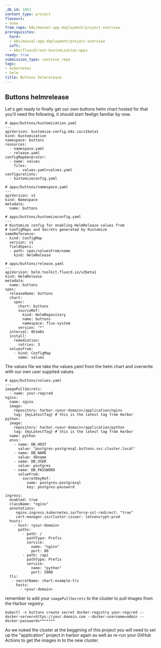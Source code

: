 ```yaml
---
_db_id: 1051
content_type: project
flavours:
- none
from_repo: k8s/manual-app-deployment/project-overview
prerequisites:
  hard:
  - k8s/manual-app-deployment/project-overview
  soft:
  - k8s/fluxcd/root-kustomization-apps
ready: true
submission_type: continue_repo
tags:
- kubernetes
- helm
title: Buttons helmrelease
---
```


## Buttons helmrelease

Let's get ready to finally get our own buttons helm chart hosted for that you'll need the following, it should start feelign familiar by now.

```
# apps/buttons/kustomization.yaml
---
apiVersion: kustomize.config.k8s.io/v1beta1
kind: Kustomization
namespace: buttons
resources:
  - namespace.yaml
  - release.yaml
configMapGenerator:
  - name: values
    files:
      - values.yaml=values.yaml
configurations:
  - kustomizeconfig.yaml
```

```
# apps/buttons/namespace.yaml
---
apiVersion: v1
kind: Namespace
metadata:
  name: buttons
```

```
# apps/buttons/kustomizeconfig.yaml
---
# Kustomize config for enabling HelmRelease values from
# ConfigMaps and Secrets generated by Kustomize
nameReference:
- kind: ConfigMap
  version: v1
  fieldSpecs:
  - path: spec/valuesFrom/name
    kind: HelmRelease
```

```
# apps/buttons/release.yaml
---
apiVersion: helm.toolkit.fluxcd.io/v2beta1
kind: HelmRelease
metadata:
  name: buttons
spec:
  releaseName: buttons
  chart:
    spec:
      chart: buttons
      sourceRef:
        kind: HelmRepository
        name: buttons
        namespace: flux-system
      version: "*"
  interval: 0h1m0s
  install:
    remediation:
      retries: 3
  valuesFrom:
    - kind: ConfigMap
      name: values
```

The values file we take the values.yaml from the helm chart and overwrite with our own user supplied values.

```
# apps/buttons/values.yaml
---
imagePullSecrets:
  - name: your-regcred
nginx:
  name: nginx
  image:
    repository: harbor.<your-domain>/application/nginx
    tag: {myLatestTag} # this is the latest tag from Harbor
python:
  image:
    repository: harbor.<your-domain>/application/python
    tag: {myLatestTag} # this is the latest tag from Harbor
  name: python
  envs:
    - name: DB_HOST
      value: "postgres-postgresql.buttons.svc.cluster.local" 
    - name: DB_NAME
      value: dbname
    - name: DB_USER
      value: postgres
    - name: DB_PASSWORD
      valueFrom:
        secretKeyRef:
          name: postgres-postgresql
          key: postgres-password

ingress:
  enabled: true
  className: "nginx"
  annotations: 
     nginx.ingress.kubernetes.io/force-ssl-redirect: "true"
     cert-manager.io/cluster-issuer: letsencrypt-prod
  hosts:
    - host: <your-domain>
      paths:
        - path: /
          pathType: Prefix
          service:
            name: "nginx"
            port: 80
        - path: /api
          pathType: Prefix
          service:
            name: "python"
            port: 5000
  tls: 
   - secretName: chart-example-tls
     hosts:
       - <your-domain>
```

remember to add your `imagePullSecrets` to the cluster to pull images from the Harbor registry.

```
kubectl -n buttons create secret docker-registry your-regcred --docker-server=https://your.domain.com --docker-username=admin --docker-password=******* 
```

As we nuked the cluster at the beggining of this project you will need to set up the "application" project in harbor again as well as re-run your GitHub Actions to get the images in to the new cluster.